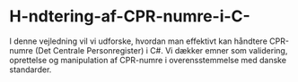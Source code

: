 # H-ndtering-af-CPR-numre-i-C-
I denne vejledning vil vi udforske, hvordan man effektivt kan håndtere CPR-numre (Det Centrale Personregister) i C#. Vi dækker emner som validering, oprettelse og manipulation af CPR-numre i overensstemmelse med danske standarder.

